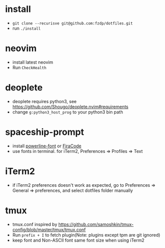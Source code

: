 # install
* `git clone --recurisve git@github.com:fzdp/dotfiles.git`
* run `./install`

# neovim
* install latest neovim
* Run `CheckHealth`

# deoplete
* deoplete requires python3, see https://github.com/Shougo/deoplete.nvim#requirements
* change `g:python3_host_prog` to your python3 bin path

# spaceship-prompt
* install [powerline-font](https://github.com/powerline/fonts) or [FiraCode](https://github.com/tonsky/FiraCode)
* use fonts in terminal. for iTerm2, Preferences => Profiles => Text

# iTerm2
* if iTerm2 preferences doesn't work as expected, go to Preferences => General => preferences, and select dotfiles folder manually

# tmux
* tmux.conf inspired by https://github.com/samoshkin/tmux-config/blob/master/tmux/tmux.conf
* Run `prefix + I` to fetch plugin(Note: plugins except tpm are git ignored)
* keep font and Non-ASCII font same font size when using iTerm2
